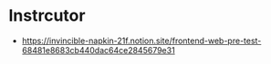 # Instrcutor

- https://invincible-napkin-21f.notion.site/frontend-web-pre-test-68481e8683cb440dac64ce2845679e31
